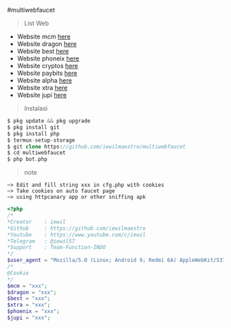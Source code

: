 #multiwebfaucet
> List Web
 - Website mcm [here](https://mcmfaucets.xyz/?r=V3pOBJBHzw)
 - Website dragon [here](https://dragonfaucets.xyz/?r=nmRQ141d2)
 - Website best [here](https://bestautofaucet.com/?r=afmPGdwLmq)
 - Website phoneix [here](https://phoenixfaucets.xyz/?r=tEsBn0C0-6)
 - Website cryptos [here](https://bit.ly/3K8WQVV)
 - Website paybits [here](https://bit.ly/3qnZMpN)
 - Website alpha [here](https://bit.ly/3FMKuiI)
 - Website xtra [here](https://auto.xtrabits.click/?r=KZvCn7u1V)
 - Website jupi [here](https://jupiterfaucet.net/?r=H_ZyyHAqV)

> Instalasi
```php
$ pkg update && pkg upgrade
$ pkg install git
$ pkg install php
$ termux-setup-storage
$ git clone https://github.com/iewilmaestro/multiwebfaucet
$ cd multiwebfaucet
$ php bot.php
```
> note
```
~> Edit and fill string xxx in cfg.php with cookies
~> Take cookies on auto faucet page
~> using httpcanary app or other sniffing apk
```
```php
<?php
/*
*Creator	: iewil
*Github		: https://github.com/iewilmaestro
*Youtube	: https://www.youtube.com/c/iewil
*Telegram	: @iewil57
*Support	: Team-Function-INDO
*/
$user_agent = "Mozilla/5.0 (Linux; Android 9; Redmi 6A) AppleWebKit/537.36 (KHTML, like Gecko) Chrome/80.0.3987.99 Mobile Safari/537.36";
/*
@Cookie
*/
$mcm = "xxx";
$dragon = "xxx";
$best = "xxx";
$xtra = "xxx";
$phoenix = "xxx";
$jupi = "xxx";
```

